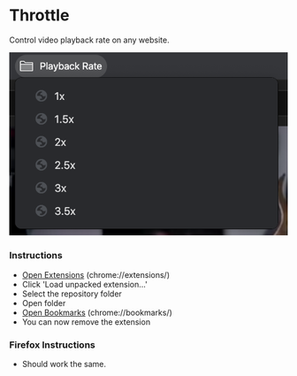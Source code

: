 # Throttle
Control video playback rate on any website. 

![screenshot](docs/screenshot.png)


### Instructions
 - [Open Extensions](chrome://extensions/) (chrome://extensions/)
 - Click 'Load unpacked extension...' 
 - Select the repository folder
 - Open folder
 - [Open Bookmarks](chrome://bookmarks/) (chrome://bookmarks/)
 - You can now remove the extension

### Firefox Instructions
 - Should work the same.
